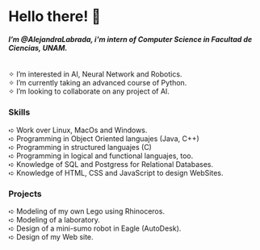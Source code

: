 <h1>Hello there! 👋</h1>
<h4><i>I’m @AlejandraLabrada, i'm intern of Computer Science in Facultad de Ciencias, UNAM.</i> </h4><br/>
✧ I’m interested in AI, Neural Network and Robotics.<br/>
✧ I’m currently taking an advanced course of Python.<br/>
✧ I’m looking to collaborate on any project of AI.</br>

<h3>Skills</h3>

➪ Work over Linux, MacOs and Windows.<br/>
➪ Programming in Object Oriented languajes (Java, C++)<br/>
➪ Programming in structured languajes (C)<br/>
➪ Programming in logical and functional languajes, too.<br/>
➪ Knowledge of SQL and Postgress for Relational Databases.<br/>
➪ Knowledge of HTML, CSS and JavaScript to design WebSites.<br/>

<h3>Projects</h3>

➪ Modeling of my own Lego using Rhinoceros.<br/>
➪ Modeling of a laboratory.<br/>
➪ Design of a mini-sumo robot in Eagle (AutoDesk).<br/>
➪ Design of my Web site.<br/>
